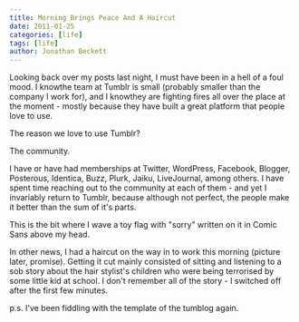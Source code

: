 ```yaml
---
title: Morning Brings Peace And A Haircut
date: 2011-01-25
categories: [life]
tags: [life]
author: Jonathan Beckett
---
```


Looking back over my posts last night, I must have been in a hell of a foul mood. I knowthe team at Tumblr is small (probably smaller than the company I work for), and I knowthey are fighting fires all over the place at the moment - mostly because they have built a great platform that people love to use.

The reason we love to use Tumblr?

The community.

I have or have had memberships at Twitter, WordPress, Facebook, Blogger, Posterous, Identica, Buzz, Plurk, Jaiku, LiveJournal, among others. I have spent time reaching out to the community at each of them - and yet I invariably return to Tumblr, because although not perfect, the people make it better than the sum of it's parts.

This is the bit where I wave a toy flag with "sorry" written on it in Comic Sans above my head.

In other news, I had a haircut on the way in to work this morning (picture later, promise). Getting it cut mainly consisted of sitting and listening to a sob story about the hair stylist's children who were being terrorised by some little kid at school. I don't remember all of the story - I switched off after the first few minutes.

p.s. I've been fiddling with the template of the tumblog again.